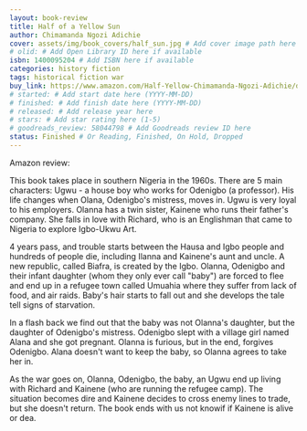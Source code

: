 ```yaml
---
layout: book-review
title: Half of a Yellow Sun
author: Chimamanda Ngozi Adichie
cover: assets/img/book_covers/half_sun.jpg # Add cover image path here if available
# olid: # Add Open Library ID here if available
isbn: 1400095204 # Add ISBN here if available
categories: history fiction
tags: historical fiction war
buy_link: https://www.amazon.com/Half-Yellow-Chimamanda-Ngozi-Adichie/dp/1400095204 # Add purchase link here
# started: # Add start date here (YYYY-MM-DD)
# finished: # Add finish date here (YYYY-MM-DD)
# released: # Add release year here
# stars: # Add star rating here (1-5)
# goodreads_review: 58044798 # Add Goodreads review ID here
status: Finished # Or Reading, Finished, On Hold, Dropped
---
```


Amazon review:

This book takes place in southern Nigeria in the 1960s. There are 5 main characters: Ugwu - a house boy who works for Odenigbo (a professor). His life changes when Olana, Odenigbo's mistress, moves in. Ugwu is very loyal to his employers. Olanna has a twin sister, Kainene who runs their father's company. She falls in love with Richard, who is an Englishman that came to Nigeria to explore Igbo-Ukwu Art.

4 years pass, and trouble starts between the Hausa and Igbo people and hundreds of people die, including Ilanna and Kainene's aunt and uncle. A new republic, called Biafra, is created by the Igbo. Olanna, Odenigbo and their infant daughter (whom they only ever call "baby") are forced to flee and end up in a refugee town called Umuahia where they suffer from lack of food, and air raids. Baby's hair starts to fall out and she develops the tale tell signs of starvation.

In a flash back we find out that the baby was not Olanna's daughter, but the daughter of Odenigbo's mistress. Odenigbo slept with a village girl named Alana and she got pregnant. Olanna is furious, but in the end, forgives Odenigbo. Alana doesn't want to keep the baby, so Olanna agrees to take her in.

As the war goes on, Olanna, Odenigbo, the baby, an Ugwu end up living with Richard and Kainene (who are running the refugee camp). The situation becomes dire and Kainene decides to cross enemy lines to trade, but she doesn't return. The book ends with us not knowif if Kainene is alive or dea.